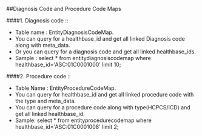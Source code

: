 ##Diagnosis Code and Procedure Code Maps


####1. Diagnosis code ::
  * Table name : EntityDiagnosisCodeMap.
  * You can query for a healthbase_id and get all linked Diagnosis code along with meta_data. 
  * Or you can query for a diagnosis code and get all linked healthbase_ids.
  * Sample : select * from entitydiagnosiscodemap where healthbase_id='ASC:01C0001000' limit 10;


####2. Procedure code ::
  * Table Name : EntityProcedureCodeMap.
  * You can query for healthbase_id and get all linked procedure code with the type and meta_data.
  * You can query for a procedure code along with type(HCPCS/ICD) and get all linked healthbase_id.
  * Sample: select * from entityprocedurecodemap where healthbase_id='ASC:01C0001008' limit 2;

